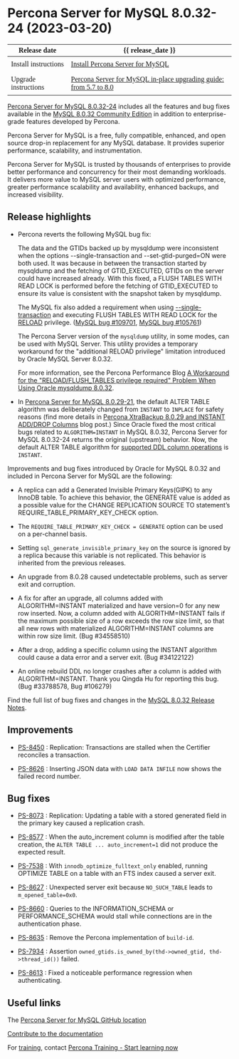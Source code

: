 # Percona Server for MySQL 8.0.32-24 (2023-03-20)

<style>
    table {
        width=50%’;
        font-family: Poppins;
    }
    table td {
        border: 0px;
        padding: 8px;
    }
</style>

| Release date | {{ release_date }} |
|--- | --- |
| Install instructions | [Install Percona Server for MySQL](https://docs.percona.com/percona-server/8.0/installation.html) |
| Upgrade instructions | [Percona Server for MySQL in-place upgrading guide: from 5.7 to 8.0](https://docs.percona.com/percona-server/8.0/upgrading_guide.html) |

[Percona Server for MySQL 8.0.32-24](https://www.percona.com/software/mysql-database/percona-server) includes all the features and bug fixes available in the
[MySQL 8.0.32 Community Edition](https://dev.mysql.com/doc/relnotes/mysql/8.0/en/news-8-0-32.html)
in addition to enterprise-grade features developed by Percona.

Percona Server for MySQL is a free, fully compatible, enhanced, and open
source drop-in replacement for any MySQL database. It provides superior
performance, scalability, and instrumentation.

Percona Server for MySQL is trusted by thousands of enterprises to provide
better performance and concurrency for their most demanding workloads. It
delivers more value to MySQL server users with optimized performance,
greater performance scalability and availability, enhanced backups, and
increased visibility.

## Release highlights

* Percona reverts the following MySQL bug fix:

    The data and the GTIDs backed up by mysqldump were inconsistent when the options --single-transaction and --set-gtid-purged=ON were both used. It was because in between the transaction started by mysqldump and the fetching of GTID_EXECUTED, GTIDs on the server could have increased already. With this fixed, a FLUSH TABLES WITH READ LOCK is performed before the fetching of GTID_EXECUTED to ensure its value is consistent with the snapshot taken by mysqldump.

    The MySQL fix also added a requirement when using [--single-transaction](https://dev.mysql.com/doc/refman/8.0/en/mysqldump.html#option_mysqldump_single-transaction) and executing FLUSH TABLES WITH READ LOCK for the [RELOAD](https://dev.mysql.com/doc/refman/8.0/en/privileges-provided.html#priv_reload) privilege. ([MySQL bug #109701](https://bugs.mysql.com/bug.php?id=109701), [MySQL bug #105761](https://bugs.mysql.com/bug.php?id=105761))

    The Percona Server version of the `mysqldump` utility, in some modes, can be used with MySQL Server. This utility provides a temporary workaround for the "additional RELOAD privilege" limitation introduced by Oracle MySQL Server 8.0.32. 

    For more information, see the Percona Performance Blog [A Workaround for the "RELOAD/FLUSH_TABLES privilege required" Problem When Using Oracle mysqldump 8.0.32](https://www.percona.com/blog/workaround-for-the-reload-flush_tables-privilege-required-problem-when-using-oracle-mysqldump-8-0-32/).

* In [Percona Server for MySQL 8.0.29-21](8.0.29-21.md), the default ALTER TABLE algorithm was deliberately changed from `INSTANT` to `INPLACE` for safety reasons (find more details in [Percona XtraBackup 8.0.29 and INSTANT ADD/DROP Columns](https://www.percona.com/blog/percona-xtrabackup-8-0-29-and-instant-add-drop-columns/) blog post.) Since Oracle fixed the most critical bugs related to `ALGORITHM=INSTANT` in MySQL 8.0.32, Percona Server for MySQL 8.0.32-24 returns the original (upstream) behavior. Now, the default ALTER TABLE algorithm for [supported DDL column operations](https://dev.mysql.com/doc/refman/8.0/en/innodb-online-ddl-operations.html) is `INSTANT`.  

Improvements and bug fixes introduced by Oracle for MySQL 8.0.32 and included in Percona Server for MySQL are the following:

* A replica can add a Generated Invisible Primary Keys(GIPK) to any InnoDB table. To achieve this behavior, the GENERATE value is added as a possible value for the CHANGE REPLICATION SOURCE TO statement’s REQUIRE_TABLE_PRIMARY_KEY_CHECK option.

* The `REQUIRE_TABLE_PRIMARY_KEY_CHECK = GENERATE` option can be used on a per-channel basis.

* Setting `sql_generate_invisible_primary_key` on the source is ignored by a replica because this variable is not replicated. This behavior is inherited from the previous releases.

* An upgrade from 8.0.28 caused undetectable problems, such as server exit and corruption.

* A fix for after an upgrade, all columns added with ALGORITHM=INSTANT materialized and have version=0 for any new row inserted. Now, a column added with ALGORITHM=INSTANT fails if the maximum possible size of a row exceeds the row size limit, so that all new rows with materialized ALGORITHM=INSTANT columns are within row size limit. (Bug #34558510)

* After a drop, adding a specific column using the INSTANT algorithm could cause a data error and a server exit. (Bug #34122122)

* An online rebuild DDL no longer crashes after a column is added with ALGORITHM=INSTANT. Thank you Qingda Hu for reporting this bug. (Bug #33788578, Bug #106279)

Find the full list of bug fixes and changes in the [MySQL 8.0.32 Release Notes](https://dev.mysql.com/doc/relnotes/mysql/8.0/en/news-8-0-32.html).

## Improvements

* [PS-8450](https://jira.percona.com/browse/PS-8450) : Replication: Transactions are stalled when the Certifier reconciles a transaction.

* [PS-8626](https://jira.percona.com/browse/PS-8626) : Inserting JSON data with `LOAD DATA INFILE` now shows the failed record number.

## Bug fixes

* [PS-8073](https://jira.percona.com/browse/PS-8073) : Replication: Updating a table with a stored generated field in the primary key caused a replication crash.

* [PS-8577](https://jira.percona.com/browse/PS-8577) : When the auto_increment column is modified after the table creation, the `ALTER TABLE ... auto_increment=1` did not produce the expected result.

* [PS-7538](https://jira.percona.com/browse/PS-7538) : With `innodb_optimize_fulltext_only` enabled, running OPTIMIZE TABLE on a table with an FTS index caused a server exit.

* [PS-8627](https://jira.percona.com/browse/PS-8627) : Unexpected server exit because `NO_SUCH_TABLE` leads to `m_opened_table=0x0`.

* [PS-8660](https://jira.percona.com/browse/PS-8660) : Queries to the INFORMATION_SCHEMA or PERFORMANCE_SCHEMA would stall while connections are in the authentication phase.

* [PS-8635](https://jira.percona.com/browse/PS-8635) : Remove the Percona implementation of `build-id`.

* [PS-7934](https://jira.percona.com/browse/PS-7934) : Assertion `owned_gtids.is_owned_by(thd->owned_gtid, thd->thread_id())` failed.

* [PS-8613](https://jira.percona.com/browse/PS-8613) : Fixed a noticeable performance regression when authenticating.

## Useful links

The [Percona Server for MySQL GitHub location](https://github.com/percona/percona-server)

[Contribute to the documentation](https://github.com/percona/psmysql-docs/blob/8.0/contributing.md)

For [training](https://www.percona.com/training), contact [Percona Training - Start learning now](https://learn.percona.com/contact-me)
